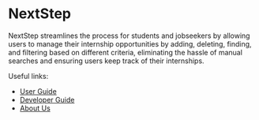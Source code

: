 # NextStep

NextStep streamlines the process for students and jobseekers by allowing users to manage their internship 
opportunities by adding, deleting, finding, and filtering based on different criteria, 
eliminating the hassle of manual searches and ensuring users keep track of their internships.

Useful links:
* [User Guide](UserGuide.md)
* [Developer Guide](DeveloperGuide.md)
* [About Us](AboutUs.md)

